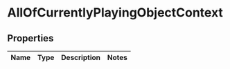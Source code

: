 # AllOfCurrentlyPlayingObjectContext

## Properties
Name | Type | Description | Notes
------------ | ------------- | ------------- | -------------
